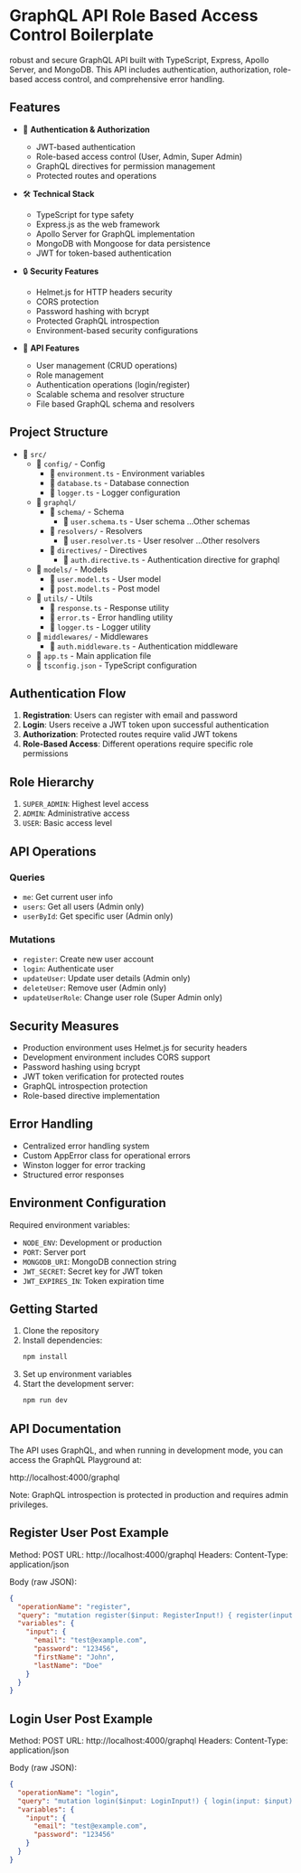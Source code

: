 # GraphQL API Role Based Access Control Boilerplate

 robust and secure GraphQL API built with TypeScript, Express, Apollo Server, and MongoDB. This API includes authentication, authorization, role-based access control, and comprehensive error handling.

## Features

- 🔐 **Authentication & Authorization**
  - JWT-based authentication
  - Role-based access control (User, Admin, Super Admin)
  - GraphQL directives for permission management
  - Protected routes and operations

- 🛠 **Technical Stack**
  - TypeScript for type safety
  - Express.js as the web framework
  - Apollo Server for GraphQL implementation
  - MongoDB with Mongoose for data persistence
  - JWT for token-based authentication

- 🔒 **Security Features**
  - Helmet.js for HTTP headers security
  - CORS protection
  - Password hashing with bcrypt
  - Protected GraphQL introspection
  - Environment-based security configurations

- 📝 **API Features**
  - User management (CRUD operations)
  - Role management
  - Authentication operations (login/register)
  - Scalable schema and resolver structure
  - File based GraphQL schema and resolvers

## Project Structure

- 📁 `src/`
  - 📁 `config/` - Config
    - 📄 `environment.ts` - Environment variables
    - 📄 `database.ts` - Database connection
    - 📄 `logger.ts` - Logger configuration
  - 📁 `graphql/` 
    - 📁 `schema/` - Schema
      - 📄 `user.schema.ts` - User schema
      ...Other schemas
    - 📁 `resolvers/` - Resolvers
      - 📄 `user.resolver.ts` - User resolver
      ...Other resolvers
    - 📁 `directives/` - Directives
      - 📄 `auth.directive.ts` - Authentication directive for graphql
  - 📁 `models/` - Models
    - 📄 `user.model.ts` - User model
    - 📄 `post.model.ts` - Post model
  - 📁 `utils/` - Utils
    - 📄 `response.ts` - Response utility
    - 📄 `error.ts` - Error handling utility
    - 📄 `logger.ts` - Logger utility
  - 📁 `middlewares/` - Middlewares
    - 📄 `auth.middleware.ts` - Authentication middleware
  - 📄 `app.ts` - Main application file
  - 📄 `tsconfig.json` - TypeScript configuration
      

## Authentication Flow

1. **Registration**: Users can register with email and password
2. **Login**: Users receive a JWT token upon successful authentication
3. **Authorization**: Protected routes require valid JWT tokens
4. **Role-Based Access**: Different operations require specific role permissions

## Role Hierarchy

1. `SUPER_ADMIN`: Highest level access
2. `ADMIN`: Administrative access
3. `USER`: Basic access level

## API Operations

### Queries
- `me`: Get current user info
- `users`: Get all users (Admin only)
- `userById`: Get specific user (Admin only)

### Mutations
- `register`: Create new user account
- `login`: Authenticate user
- `updateUser`: Update user details (Admin only)
- `deleteUser`: Remove user (Admin only)
- `updateUserRole`: Change user role (Super Admin only)

## Security Measures

- Production environment uses Helmet.js for security headers
- Development environment includes CORS support
- Password hashing using bcrypt
- JWT token verification for protected routes
- GraphQL introspection protection
- Role-based directive implementation

## Error Handling

- Centralized error handling system
- Custom AppError class for operational errors
- Winston logger for error tracking
- Structured error responses

## Environment Configuration
Required environment variables:
- `NODE_ENV`: Development or production
- `PORT`: Server port
- `MONGODB_URI`: MongoDB connection string
- `JWT_SECRET`: Secret key for JWT token
- `JWT_EXPIRES_IN`: Token expiration time


## Getting Started

1. Clone the repository
2. Install dependencies:
   ```bash
   npm install
   ```
3. Set up environment variables
4. Start the development server:
   ```bash
   npm run dev
   ```

## API Documentation

The API uses GraphQL, and when running in development mode, you can access the GraphQL Playground at:

http://localhost:4000/graphql


Note: GraphQL introspection is protected in production and requires admin privileges.

## Register User Post Example

Method: POST
URL: http://localhost:4000/graphql
Headers: 
  Content-Type: application/json

Body (raw JSON):
```json
{
  "operationName": "register",
  "query": "mutation register($input: RegisterInput!) { register(input: $input) { token user { id email firstName lastName } } }",
  "variables": {
    "input": {
      "email": "test@example.com",
      "password": "123456",
      "firstName": "John",
      "lastName": "Doe"
    }
  }
}
```

## Login User Post Example

Method: POST
URL: http://localhost:4000/graphql
Headers: 
  Content-Type: application/json

Body (raw JSON):
```json
{
  "operationName": "login",
  "query": "mutation login($input: LoginInput!) { login(input: $input) { token user { id email firstName lastName } } }",
  "variables": {
    "input": {
      "email": "test@example.com",
      "password": "123456"
    }
  }
}
```

